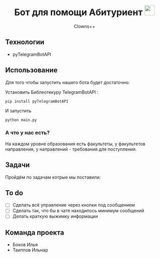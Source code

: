 
<h1 align="center">Бот для помощи Абитуриент <a ></a> 
<img src="https://github.com/blackcater/blackcater/raw/main/images/Hi.gif" height="32"/></h1>
<p align="center">Clowns++</p>

## Технологии
- pyTelegramBotAPI

## Использование
Для того чтобы запустить нашего бота будет достаточно:

Установить Библеотекуpy TelegramBotAPI :
```python
pip install pyTelegramBotAPI
```

И запустить
```
python main.py
```
### А что у нас есть?
На каждом уровне образования есть факультеты, у факультетов направления, у направлений - требования для поступления.

## Задачи
Пройдём по задачам котрые мы поставили:
## To do
- [ ] Сделать всё управление через кнопки под сообщением
- [ ] Сделать так, что бы в чате находилось минимум сообщений
- [ ] Делать краткую выжимку информации

## Команда проекта

- Боков Илья
- Таиппов Ильнар
